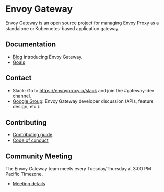 # Envoy Gateway
Envoy Gateway is an open source project for managing Envoy Proxy as a standalone or
Kubernetes-based application gateway.

## Documentation

* [Blog][blog] introducing Envoy Gateway.
* [Goals](GOALS.md)

## Contact

* Slack: Go to https://envoyproxy.io/slack and join the #gateway-dev channel.
* [Google Group][group]: Envoy Gateway developer discussion (APIs, feature design, etc.).

## Contributing

* [Contributing guide](CONTRIBUTING.md)
* [Code of conduct](CODE_OF_CONDUCT.md)

## Community Meeting

The Envoy Gateway team meets every Tuesday/Thursday at 3:00 PM Pacific Timezone.

* [Meeting details][meeting]

[meeting]: https://docs.google.com/document/d/1leqwsHX8N-XxNEyTflYjRur462ukFxd19Rnk3Uzy55I/edit?usp=sharing
[group]: https://groups.google.com/forum/#!forum/envoy-gateway-developers
[blog]: https://blog.envoyproxy.io/introducing-envoy-gateway-ad385cc59532
